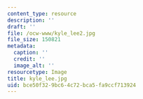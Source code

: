 ```yaml
---
content_type: resource
description: ''
draft: ''
file: /ocw-www/kyle_lee2.jpg
file_size: 150821
metadata:
  caption: ''
  credit: ''
  image_alt: ''
resourcetype: Image
title: kyle_lee.jpg
uid: bce50f32-9bc6-4c72-bca5-fa9ccf713924
---
```

